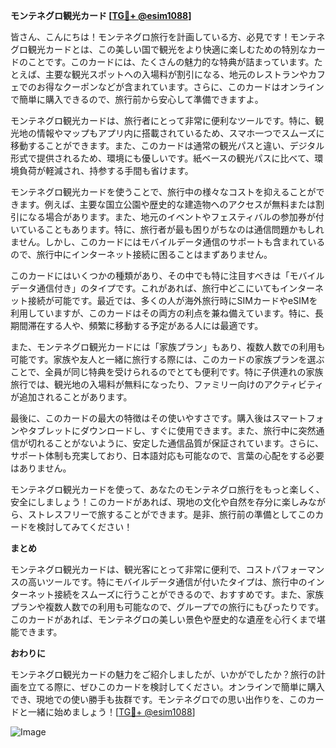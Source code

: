 **モンテネグロ観光カード [[TG💪+ @esim1088](https://t.me/s/esim1088)]**

皆さん、こんにちは！モンテネグロ旅行を計画している方、必見です！モンテネグロ観光カードとは、この美しい国で観光をより快適に楽しむための特別なカードのことです。このカードには、たくさんの魅力的な特典が詰まっています。たとえば、主要な観光スポットへの入場料が割引になる、地元のレストランやカフェでのお得なクーポンなどが含まれています。さらに、このカードはオンラインで簡単に購入できるので、旅行前から安心して準備できますよ。

モンテネグロ観光カードは、旅行者にとって非常に便利なツールです。特に、観光地の情報やマップもアプリ内に搭載されているため、スマホ一つでスムーズに移動することができます。また、このカードは通常の観光パスと違い、デジタル形式で提供されるため、環境にも優しいです。紙ベースの観光パスに比べて、環境負荷が軽減され、持参する手間も省けます。

モンテネグロ観光カードを使うことで、旅行中の様々なコストを抑えることができます。例えば、主要な国立公園や歴史的な建造物へのアクセスが無料または割引になる場合があります。また、地元のイベントやフェスティバルの参加券が付いていることもあります。特に、旅行者が最も困りがちなのは通信問題かもしれません。しかし、このカードにはモバイルデータ通信のサポートも含まれているので、旅行中にインターネット接続に困ることはまずありません。

このカードにはいくつかの種類があり、その中でも特に注目すべきは「モバイルデータ通信付き」のタイプです。これがあれば、旅行中どこにいてもインターネット接続が可能です。最近では、多くの人が海外旅行時にSIMカードやeSIMを利用していますが、このカードはその両方の利点を兼ね備えています。特に、長期間滞在する人や、頻繁に移動する予定がある人には最適です。

また、モンテネグロ観光カードには「家族プラン」もあり、複数人数での利用も可能です。家族や友人と一緒に旅行する際には、このカードの家族プランを選ぶことで、全員が同じ特典を受けられるのでとても便利です。特に子供連れの家族旅行では、観光地の入場料が無料になったり、ファミリー向けのアクティビティが追加されることがあります。

最後に、このカードの最大の特徴はその使いやすさです。購入後はスマートフォンやタブレットにダウンロードし、すぐに使用できます。また、旅行中に突然通信が切れることがないように、安定した通信品質が保証されています。さらに、サポート体制も充実しており、日本語対応も可能なので、言葉の心配をする必要はありません。

モンテネグロ観光カードを使って、あなたのモンテネグロ旅行をもっと楽しく、安全にしましょう！このカードがあれば、現地の文化や自然を存分に楽しみながら、ストレスフリーで旅することができます。是非、旅行前の準備としてこのカードを検討してみてください！

**まとめ**

モンテネグロ観光カードは、観光客にとって非常に便利で、コストパフォーマンスの高いツールです。特にモバイルデータ通信が付いたタイプは、旅行中のインターネット接続をスムーズに行うことができるので、おすすめです。また、家族プランや複数人数での利用も可能なので、グループでの旅行にもぴったりです。このカードがあれば、モンテネグロの美しい景色や歴史的な遺産を心行くまで堪能できます。

**おわりに**

モンテネグロ観光カードの魅力をご紹介しましたが、いかがでしたか？旅行の計画を立てる際に、ぜひこのカードを検討してください。オンラインで簡単に購入でき、現地での使い勝手も抜群です。モンテネグロでの思い出作りを、このカードと一緒に始めましょう！[[TG💪+ @esim1088](https://t.me/s/esim1088)]

![Image](https://i.postimg.cc/Y0z9fWf4/image.png)